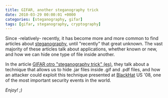 ```yaml
---
title: GIFAR, another steganography trick
date: 2010-03-29 00:00:01 +0000
categories: [steganography, gifar]
tags: [gifar, steganography, cryptography]
---
```

Since -relatively- recently, it has become more and more common to find articles about [steganography](https://en.wikipedia.org/wiki/Steganography), until "recently" that great unknown. The vast majority of these articles talk about applications, whether known or new, and how we can hide one type of file inside another.

In the article [GIFAR otro "steganography trick" (es)](https://oldblog.pentester.es/2010/03/gifar-otro-steganograpy-trick.html), they talk about a technique that allows us to hide .jar files inside .gif and .pdf files, and how an attacker could exploit this technique presented at [BlackHat](https://www.blackhat.com/) US '08, one of the most important security events in the world. 

_Enjoy! ;)_
